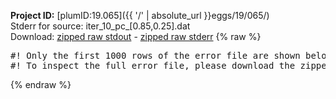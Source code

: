 **Project ID:** [plumID:19.065]({{ '/' | absolute_url }}eggs/19/065/)  
Stderr for source:  iter_10_pc_[0.85,0.25].dat   
Download: [zipped raw stdout](iter_10_pc_[0.85,0.25].dat.plumed.stdout.txt.zip) - [zipped raw stderr](iter_10_pc_[0.85,0.25].dat.plumed.stderr.txt.zip) 
{% raw %}
<pre>
#! Only the first 1000 rows of the error file are shown below
#! To inspect the full error file, please download the zipped raw stderr file above
</pre>
{% endraw %}
